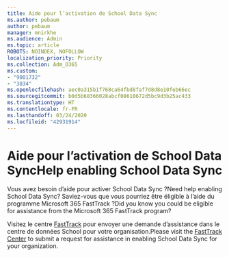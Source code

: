 ```yaml
---
title: Aide pour l’activation de School Data Sync
ms.author: pebaum
author: pebaum
manager: mnirkhe
ms.audience: Admin
ms.topic: article
ROBOTS: NOINDEX, NOFOLLOW
localization_priority: Priority
ms.collection: Adm_O365
ms.custom:
- "9001732"
- "3834"
ms.openlocfilehash: aec0a315b1f768ca64fbd8faf7d8d8e10feb66ec
ms.sourcegitcommit: b0d5b68366028abcf08610672d5bc9d3b25ac433
ms.translationtype: HT
ms.contentlocale: fr-FR
ms.lasthandoff: 03/24/2020
ms.locfileid: "42931914"
---
```

# <a name="help-enabling-school-data-sync"></a><span data-ttu-id="30a8b-102">Aide pour l’activation de School Data Sync</span><span class="sxs-lookup"><span data-stu-id="30a8b-102">Help enabling School Data Sync</span></span>

<span data-ttu-id="30a8b-103">Vous avez besoin d’aide pour activer School Data Sync ?</span><span class="sxs-lookup"><span data-stu-id="30a8b-103">Need help enabling School Data Sync?</span></span> <span data-ttu-id="30a8b-104">Saviez-vous que vous pourriez être éligible à l’aide du programme Microsoft 365 FastTrack ?</span><span class="sxs-lookup"><span data-stu-id="30a8b-104">Did you know you could be eligible for assistance from the Microsoft 365 FastTrack program?</span></span>

<span data-ttu-id="30a8b-105">Visitez le centre [FastTrack](https://www.microsoft.com/fasttrack) pour envoyer une demande d’assistance dans le centre de données School pour votre organisation.</span><span class="sxs-lookup"><span data-stu-id="30a8b-105">Please visit the [FastTrack Center](https://www.microsoft.com/fasttrack) to submit a request for assistance in enabling School Data Sync for your organization.</span></span>
